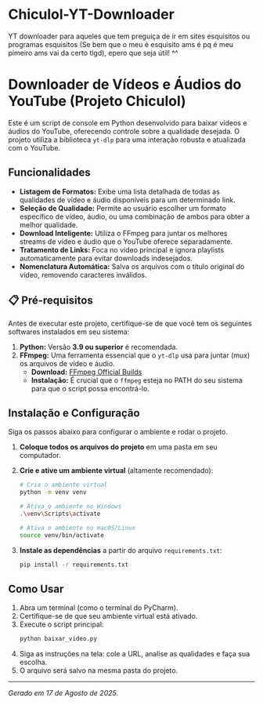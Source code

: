 # Chiculol-YT-Downloader
YT downloader para aqueles que tem preguiça de ir em sites esquisitos ou programas esquisitos (Se bem que o meu é esquisito ams é pq é meu pimeiro ams vai da certo tlgd), epero que seja útil! ^^

# Downloader de Vídeos e Áudios do YouTube (Projeto Chiculol)

Este é um script de console em Python desenvolvido para baixar vídeos e áudios do YouTube, oferecendo controle sobre a qualidade desejada. O projeto utiliza a biblioteca `yt-dlp` para uma interação robusta e atualizada com o YouTube.

##  Funcionalidades

* **Listagem de Formatos:** Exibe uma lista detalhada de todas as qualidades de vídeo e áudio disponíveis para um determinado link.
* **Seleção de Qualidade:** Permite ao usuário escolher um formato específico de vídeo, áudio, ou uma combinação de ambos para obter a melhor qualidade.
* **Download Inteligente:** Utiliza o FFmpeg para juntar os melhores streams de vídeo e áudio que o YouTube oferece separadamente.
* **Tratamento de Links:** Foca no vídeo principal e ignora playlists automaticamente para evitar downloads indesejados.
* **Nomenclatura Automática:** Salva os arquivos com o título original do vídeo, removendo caracteres inválidos.

## 📋 Pré-requisitos

Antes de executar este projeto, certifique-se de que você tem os seguintes softwares instalados em seu sistema:

1.  **Python:** Versão **3.9 ou superior** é recomendada.
2.  **FFmpeg:** Uma ferramenta essencial que o `yt-dlp` usa para juntar (mux) os arquivos de vídeo e áudio.
    * **Download:** [FFmpeg Official Builds](https://www.gyan.dev/ffmpeg/builds/)
    * **Instalação:** É crucial que o `ffmpeg` esteja no PATH do seu sistema para que o script possa encontrá-lo.

##  Instalação e Configuração

Siga os passos abaixo para configurar o ambiente e rodar o projeto.

1.  **Coloque todos os arquivos do projeto** em uma pasta em seu computador.

2.  **Crie e ative um ambiente virtual** (altamente recomendado):
    ```bash
    # Cria o ambiente virtual
    python -m venv venv
    
    # Ativa o ambiente no Windows
    .\venv\Scripts\activate
    
    # Ativa o ambiente no macOS/Linux
    source venv/bin/activate
    ```

3.  **Instale as dependências** a partir do arquivo `requirements.txt`:
    ```bash
    pip install -r requirements.txt
    ```

##  Como Usar

1.  Abra um terminal (como o terminal do PyCharm).
2.  Certifique-se de que seu ambiente virtual está ativado.
3.  Execute o script principal:
    ```bash
    python baixar_video.py
    ```
4.  Siga as instruções na tela: cole a URL, analise as qualidades e faça sua escolha.
5.  O arquivo será salvo na mesma pasta do projeto.

---
_Gerado em 17 de Agosto de 2025._
